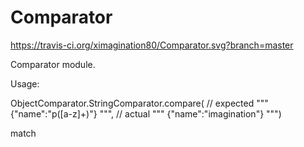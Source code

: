# Comparator

https://travis-ci.org/ximagination80/Comparator.svg?branch=master

Comparator module.

Usage:

  ObjectComparator.StringComparator.compare(
  // expected
  """
    {"name":"p([a-z]+)"}
  """,
  // actual
  """
    {"name":"imagination"}
  """)

  match






